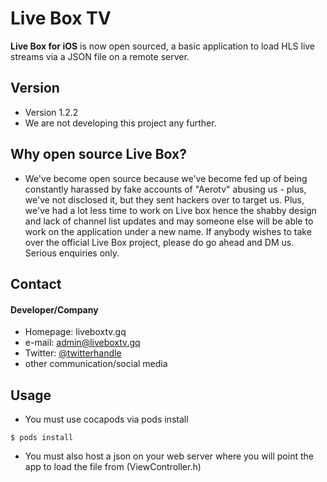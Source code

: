 Live Box TV
======
**Live Box for iOS** is now open sourced, a basic application to load HLS live streams via a JSON file on a remote server.
## Version 
* Version 1.2.2
* We are not developing this project any further.
## Why open source Live Box? 
* We've become open source because we've become fed up of being constantly harassed by fake accounts of "Aerotv" abusing us - plus, we've not disclosed it, but they sent hackers over to target us. Plus, we've had a lot less time to work on Live box hence the shabby design and lack of channel list updates and may someone else will be able to work on the application under a new name. If anybody wishes to take over the official Live Box project, please do go ahead and DM us. Serious enquiries only.
## Contact
#### Developer/Company
* Homepage: liveboxtv.gq
* e-mail: admin@liveboxtv.gq
* Twitter: [@twitterhandle](https://twitter.com/liveboxtvapp "twitterhandle on twitter")
* other communication/social media

## Usage 
* You must use cocapods via pods install 
```
$ pods install
```
* You must also host a json on your web server where you will point the app to load the file from (ViewController.h)

